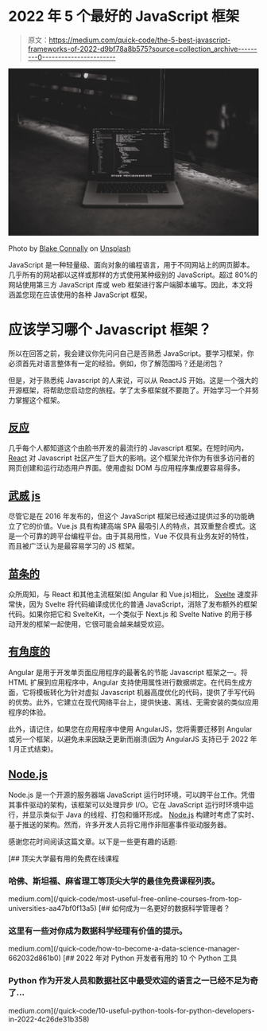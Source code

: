 # 2022 年 5 个最好的 JavaScript 框架

> 原文：<https://medium.com/quick-code/the-5-best-javascript-frameworks-of-2022-d9bf78a8b575?source=collection_archive---------0----------------------->

![](img/c4b29248e0c4f3633883f92a720040ce.png)

Photo by [Blake Connally](https://unsplash.com/@blakeconnally?utm_source=medium&utm_medium=referral) on [Unsplash](https://unsplash.com?utm_source=medium&utm_medium=referral)

JavaScript 是一种轻量级、面向对象的编程语言，用于不同网站上的网页脚本。几乎所有的网站都以这样或那样的方式使用某种级别的 JavaScript。超过 80%的网站使用第三方 JavaScript 库或 web 框架进行客户端脚本编写。因此，本文将涵盖您现在应该使用的各种 JavaScript 框架。

# 应该学习哪个 Javascript 框架？

所以在回答之前，我会建议你先问问自己是否熟悉 JavaScript。要学习框架，你必须首先对语言整体有一定的经验。例如，你了解范围吗？还是闭包？

但是，对于熟悉纯 Javascript 的人来说，可以从 ReactJS 开始。这是一个强大的开源框架，将帮助您启动您的旅程。学了太多框架就不要跑了。开始学习一个并努力掌握这个框架。

## [反应](https://reactjs.org/)

几乎每个人都知道这个由脸书开发的最流行的 Javascript 框架。在短时间内， [React](https://coursesity.com/best-tutorials-learn/react-js) 对 Javascript 社区产生了巨大的影响。这个框架允许你为有很多访问者的网页创建和运行动态用户界面。使用虚拟 DOM 与应用程序集成要容易得多。

## [武威 js](https://vuejs.org/)

尽管它是在 2016 年发布的，但这个 JavaScript 框架已经通过提供过多的功能确立了它的价值。Vue.js 具有构建高端 SPA 最吸引人的特点，其双重整合模式。这是一个可靠的跨平台编程平台。由于其易用性，Vue 不仅具有业务友好的特性，而且被广泛认为是最容易学习的 JS 框架。

## [苗条的](https://svelte.dev/)

众所周知，与 React 和其他主流框架(如 Angular 和 Vue.js)相比， [Svelte](https://coursesity.com/best-tutorials-learn/svelte-js) 速度非常快，因为 Svelte 将代码编译成优化的普通 JavaScript，消除了发布额外的框架代码。如果你把它和 SvelteKit，一个类似于 Next.js 和 Svelte Native 的用于移动开发的框架一起使用，它很可能会越来越受欢迎。

## [有角度的](https://angular.io/)

Angular 是用于开发单页面应用程序的最著名的节能 Javascript 框架之一。将 HTML 扩展到应用程序中，Angular 支持使用属性进行数据绑定。在代码生成方面，它将模板转化为针对虚拟 Javascript 机器高度优化的代码，提供了手写代码的优势。此外，它建立在现代网络平台上，提供快速、离线、无需安装的类似应用程序的体验。

此外，请记住，如果您在应用程序中使用 AngularJS，您将需要迁移到 Angular 或另一个框架，以避免未来因缺乏更新而崩溃(因为 AngularJS 支持已于 2022 年 1 月正式结束)。

## [Node.js](https://nodejs.org/en/)

Node.js 是一个开源的服务器端 JavaScript 运行时环境，可以跨平台工作。凭借其事件驱动的架构，该框架可以处理异步 I/O。它在 JavaScript 运行时环境中运行，并显示类似于 Java 的线程、打包和循环形成。 [Node.js](https://coursesity.com/best-tutorials-learn/node-js) 构建时考虑了实时、基于推送的架构。然而，许多开发人员将它用作非阻塞事件驱动服务器。

感谢您花时间阅读这篇文章。以下是一些更有趣的话题:

[](/quick-code/most-useful-free-online-courses-from-top-universities-aa47bf0f13a5) [## 顶尖大学最有用的免费在线课程

### 哈佛、斯坦福、麻省理工等顶尖大学的最佳免费课程列表。

medium.com](/quick-code/most-useful-free-online-courses-from-top-universities-aa47bf0f13a5) [](/quick-code/how-to-become-a-data-science-manager-662032d861b0) [## 如何成为一名更好的数据科学管理者？

### 这里有一些对你成为数据科学经理有价值的提示。

medium.com](/quick-code/how-to-become-a-data-science-manager-662032d861b0) [](/quick-code/10-useful-python-tools-for-python-developers-in-2022-4c26de31b358) [## 2022 年对 Python 开发者有用的 10 个 Python 工具

### Python 作为开发人员和数据社区中最受欢迎的语言之一已经不足为奇了…

medium.com](/quick-code/10-useful-python-tools-for-python-developers-in-2022-4c26de31b358)